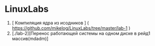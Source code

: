 # LinuxLabs
1. [ Компиляция ядра из исодников ] ( https://github.com/mikelog/LinuxLabs/tree/master/lab-1 )
2. [./lab-2][Перенос работающей системы на одном диске в рейд1 массив(mdadm)]
